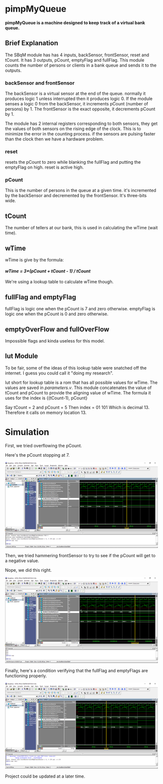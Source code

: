 # pimpMyQueue

#### pimpMyQueue is a machine designed to keep track of a virtual bank queue.

## Brief Explanation

The SBqM module has has 4 inputs, backSensor, frontSensor, reset and tCount.
It has 3 outputs, pCount, emptyFlag and fullFlag.
This module counts the number of persons or clients in a bank queue and sends it to the outputs.


### backSensor and frontSensor

The backSensor is a virtual sensor at the end of the queue. normally it produces logic 1 unless interrupted then it produces logic 0.
If the module senses a logic 0 from the backSensor, it increments pCount (number of persons) by 1.
The frontSensor is the exact opposite, it decrements pCount by 1.

The module has 2 internal registers corresponding to both sensors, they get the values of both sensors on the rising edge of the clock.
This is to minimize the error in the counting process. if the sensors are pulsing faster than the clock then we have a hardware problem.

### reset

resets the pCount to zero while blanking the fullFlag and putting the emptyFlag on high.
reset is active high.

### pCount

This is the number of persons in the queue at a given time. it's incremented by the backSensor and decremented by the frontSensor.
It's three-bits wide.

## tCount

The number of tellers at our bank, this is used in calculating the wTime (wait time).

## wTime

wTime is give by the formula:

#### *wTime = 3\*(pCount + tCount - 1) / tCount*

We're using a lookup table to calculate wTime though.

## fullFlag and emptyFlag

fullFlag is logic one when the pCount is 7 and zero otherwise.
emptyFlag is logic one when the pCount is 0 and zero otherwise.

## emptyOverFlow and fullOverFlow

Impossible flags and kinda useless for this model.

## lut Module

To be fair, some of the ideas of this lookup table were snatched off the internet.
I guess you could call it "doing my research".

lut short for lookup table is a rom that has all possible values for wTime.
The values are saved in *parameters.v*.
This module concatenates the value of tCount and pCount to provide the aligning value of wTime.
The formula it uses for the index is {(tCount-1), pCount}

Say tCount = 2 and pCount = 5
Then index = 01 101
Which is decimal 13.
Therefore it calls on memory location 13.

# Simulation

First, we tried overflowing the pCount.

Here's the pCount stopping at 7.

![alt_text](https://github.com/OsamaAdam98/pimpMyQueue/blob/master/positiveOverFlowCondition.PNG)

Then, we tried hammering frontSensor to try to see if the pCount will get to a negative value.

Nope, we did this right.

![alt_text](https://github.com/OsamaAdam98/pimpMyQueue/blob/master/negativeOverFlowCondition.PNG)

Finally, here's a condition verifying that the fullFlag and emptyFlags are functioning properly.

![alt_text](https://github.com/OsamaAdam98/pimpMyQueue/blob/master/flagsFunctioningProperly.PNG)

Project could be updated at a later time.

